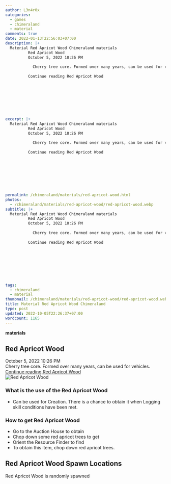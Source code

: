 ```yaml
---
author: L3n4r0x
categories:
  - games
  - chimeraland
  - material
comments: true
date: 2022-01-13T22:56:03+07:00
description: |+
  Material Red Apricot Wood Chimeraland materials
          Red Apricot Wood
          October 5, 2022 10:26 PM
          
            Cherry tree core. Formed over many years, can be used for vehicles.
          
          Continue reading Red Apricot Wood
        
        
          
        
      
      
        
          
excerpt: |+
  Material Red Apricot Wood Chimeraland materials
          Red Apricot Wood
          October 5, 2022 10:26 PM
          
            Cherry tree core. Formed over many years, can be used for vehicles.
          
          Continue reading Red Apricot Wood
        
        
          
        
      
      
        
          
permalink: /chimeraland/materials/red-apricot-wood.html
photos:
  - /chimeraland/materials/red-apricot-wood/red-apricot-wood.webp
subtitle: |+
  Material Red Apricot Wood Chimeraland materials
          Red Apricot Wood
          October 5, 2022 10:26 PM
          
            Cherry tree core. Formed over many years, can be used for vehicles.
          
          Continue reading Red Apricot Wood
        
        
          
        
      
      
        
          
tags:
  - chimeraland
  - material
thumbnail: /chimeraland/materials/red-apricot-wood/red-apricot-wood.webp
title: Material Red Apricot Wood Chimeraland
type: post
updated: 2022-10-05T22:26:37+07:00
wordcount: 1165
---
```


<link
  rel="stylesheet"
  href="https://rawcdn.githack.com/dimaslanjaka/Web-Manajemen/870a349/css/bootstrap-5-3-0-alpha3-wrapper.css"
/>
<section id="bootstrap-wrapper">
  <div data-bs-theme="dark">
    <div
      class="row g-0 border rounded overflow-hidden flex-md-row mb-4 shadow-sm position-relative bg-dark text-light"
    >
      <div class="col p-4 d-flex flex-column position-static">
        <strong class="d-inline-block mb-2 text-success">materials</strong>
        <h2 class="mb-0">Red Apricot Wood</h2>
        <div class="mb-1 text-muted">October 5, 2022 10:26 PM</div>
        <div class="mb-2 border p-1">
          Cherry tree core. Formed over many years, can be used for vehicles.
        </div>
        <a
          href="/chimeraland/materials/red-apricot-wood.html"
          class="stretched-link d-none text-primary"
          >Continue reading Red Apricot Wood</a
        >
      </div>
      <div class="col-auto d-none d-md-block d-lg-block">
        <img
          src="https://www.webmanajemen.com/chimeraland/materials/red-apricot-wood/red-apricot-wood.webp"
          alt="Red Apricot Wood"
        />
      </div>
    </div>
    <div class="row">
      <div class="col-lg-6 col-12 mb-2">
        <div class="card">
          <div class="card-body">
            <h3 class="card-title">What is the use of the Red Apricot Wood</h3>
            <div class="card-text">
              <ul>
                <li>
                  Can be used for Creation. There is a chance to obtain it when
                  Logging skill conditions have been met.
                </li>
              </ul>
            </div>
          </div>
        </div>
      </div>
      <div class="col-lg-6 col-12 mb-2">
        <div class="card">
          <div class="card-body">
            <h3 class="card-title">How to get Red Apricot Wood</h3>
            <div class="card-text">
              <ul>
                <li>Go to the Auction House to obtain</li>
                <li>Chop down some red apricot trees to get</li>
                <li>Orient the Resource Finder to find</li>
                <li>To obtain this item, chop down red apricot trees.</li>
              </ul>
            </div>
          </div>
        </div>
      </div>
      <div class="col-12 mb-2">
        <h2>Red Apricot Wood Spawn Locations</h2>
        <p>Red Apricot Wood is randomly spawned</p>
      </div>
    </div>
  </div>
</section>